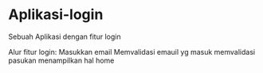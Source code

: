 # Aplikasi-login
Sebuah Aplikasi dengan fitur login

Alur fitur login:
Masukkan email
Memvalidasi emauil yg masuk
memvalidasi pasukan
menampilkan hal home

